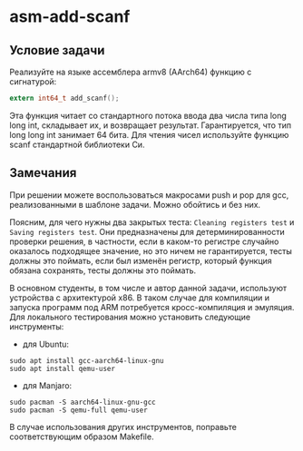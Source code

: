 # asm-add-scanf

## Условие задачи

Реализуйте на языке ассемблера armv8 (AArch64) функцию с сигнатурой:
```c
extern int64_t add_scanf();
```
Эта функция читает со стандартного потока ввода два числа типа long long int, складывает их,
и возвращает результат. Гарантируется, что тип long long int занимает 64 бита. Для чтения чисел
используйте функцию scanf стандартной библиотеки Си.

## Замечания

При решении можете воспользоваться макросами push и pop для gcc, реализованными в шаблоне задачи.
Можно обойтись и без них.

Поясним, для чего нужны два закрытых теста: `Сleaning registers test` и `Saving registers test`.
Они предназначены для детерминированности проверки решения, в частности, если в каком-то регистре
случайно оказалось подходящее значение, но это ничем не гарантируется, тесты должны это поймать,
если был изменён регистр, который функция обязана сохранять, тесты должны это поймать.

В основном студенты, в том числе и автор данной задачи, используют устройства с архитектурой x86.
В таком случае для компиляции и запуска программ под ARM потребуется кросс-компиляция и эмуляция.
Для локального тестирования можно установить следующие инструменты:
- для Ubuntu:
```shell
sudo apt install gcc-aarch64-linux-gnu
sudo apt install qemu-user
```
- для Manjaro:
```shell
sudo pacman -S aarch64-linux-gnu-gcc
sudo pacman -S qemu-full qemu-user
```
В случае использования других инструментов, поправьте соответствующим образом Makefile.
